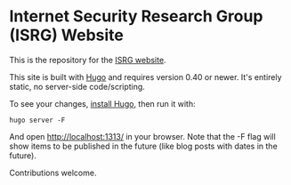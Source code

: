 Internet Security Research Group (ISRG) Website
===============================================

This is the repository for the [ISRG website](https://abetterinternet.org/).

This site is built with [Hugo](https://gohugo.io/) and requires version 0.40 or
newer. It's entirely static, no server-side code/scripting.

To see your changes, [install
Hugo](https://gohugo.io/getting-started/installing), then run it with:

```
hugo server -F
```

And open <a href="http://localhost:1313/">http://localhost:1313/</a> in your
browser. Note that the -F flag will show items to be published in the future
(like blog posts with dates in the future).

Contributions welcome.
